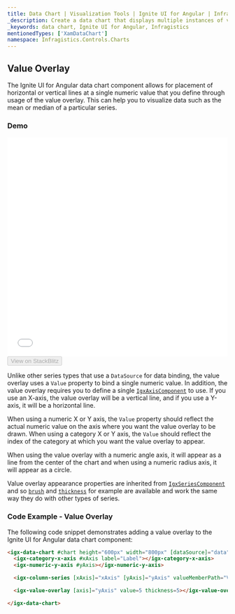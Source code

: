 ```yaml
---
title: Data Chart | Visualization Tools | Ignite UI for Angular | Infragistics | Value Overlay
_description: Create a data chart that displays multiple instances of visual elements in the same plot area in order to create composite chart views.
_keywords: data chart, Ignite UI for Angular, Infragistics
mentionedTypes: ['XamDataChart']
namespace: Infragistics.Controls.Charts
---
```


## Value Overlay

The Ignite UI for Angular data chart component allows for placement of horizontal or vertical lines at a single numeric value that you define through usage of the value overlay. This can help you to visualize data such as the mean or median of a particular series.

### Demo

<div class="sample-container loading" style="height: 500px">
    <iframe id="data-chart-overview-iframe" src='{environment:demosBaseUrl}/charts/data-chart-type-value-overlay' width="100%" height="100%" seamless frameBorder="0" onload="onXPlatSampleIframeContentLoaded(this);"></iframe>
</div>
<div>
    <button data-localize="stackblitz" disabled class="stackblitz-btn" data-iframe-id="data-chart-overview-iframe" data-demos-base-url="{environment:demosBaseUrl}">View on StackBlitz
    </button>
</div>

<div class="divider--half"></div>

Unlike other series types that use a `DataSource` for data binding, the value overlay uses a `Value` property to bind a single numeric value. In addition, the value overlay requires you to define a single [`IgxAxisComponent`](/angular-apis/typescript/latest/classes/igxaxiscomponent.html) to use. If you use an X-axis, the value overlay will be a vertical line, and if you use a Y-axis, it will be a horizontal line.

When using a numeric X or Y axis, the `Value` property should reflect the actual numeric value on the axis where you want the value overlay to be drawn. When using a category X or Y axis, the `Value` should reflect the index of the category at which you want the value overlay to appear.

When using the value overlay with a numeric angle axis, it will appear as a line from the center of the chart and when using a numeric radius axis, it will appear as a circle.

Value overlay appearance properties are inherited from [`IgxSeriesComponent`](/angular-apis/typescript/latest/classes/igxseriescomponent.html) and so [`brush`](/angular-apis/typescript/latest/classes/igxseriescomponent.html#brush) and [`thickness`](/angular-apis/typescript/latest/classes/igxseriescomponent.html#thickness) for example are available and work the same way they do with other types of series.

### Code Example - Value Overlay

The following code snippet demonstrates adding a value overlay to the Ignite UI for Angular data chart component:

```html
<igx-data-chart #chart height="600px" width="800px" [dataSource]="data">
  <igx-category-x-axis #xAxis label="Label"></igx-category-x-axis>
  <igx-numeric-y-axis #yAxis></igx-numeric-y-axis>

  <igx-column-series [xAxis]="xAxis" [yAxis]="yAxis" valueMemberPath="Value"></igx-column-series>

  <igx-value-overlay [axis]="yAxis" value=5 thickness=5></igx-value-overlay>

</igx-data-chart>
```
